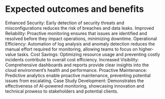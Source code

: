 # Expected outcomes and benefits

Enhanced Security: Early detection of security threats and misconfigurations reduces the risk of breaches and data leaks.
Improved Reliability: Proactive monitoring ensures that issues are identified and resolved before they impact operations, minimizing downtime.
Operational Efficiency: Automation of log analysis and anomaly detection reduces the manual effort required for monitoring, allowing teams to focus on higher-value tasks.
Cost Savings: Optimizing resource usage and preventing costly incidents contribute to overall cost efficiency.
Increased Visibility: Comprehensive dashboards and reports provide clear insights into the cloud environment’s health and performance.
Proactive Maintenance: Predictive analytics enable proactive maintenance, preventing potential issues from escalating.
Case Study Development: Demonstrates the effectiveness of AI-powered monitoring, showcasing innovation and technical prowess to stakeholders and potential clients.